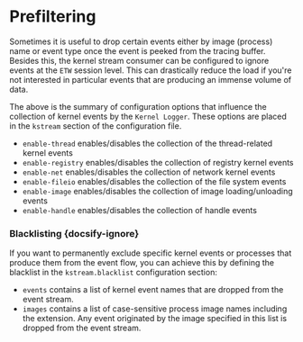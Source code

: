 # Prefiltering

Sometimes it is useful to drop certain events either by image (process) name or event type once the event is peeked from the tracing buffer. Besides this, the kernel stream consumer can be configured to ignore events at the `ETW` session level. This can drastically reduce the load if you're not interested in particular events that are producing an immense volume of data.

The above is the summary of configuration options that influence the collection of kernel events by the `Kernel Logger`. These options are placed in the `kstream` section of the configuration file.

- `enable-thread` enables/disables the collection of the thread-related kernel events
- `enable-registry` enables/disables the collection of registry kernel events
- `enable-net` enables/disables the collection of network kernel events
- `enable-fileio` enables/disables the collection of the file system events
- `enable-image` enables/disables the collection of image loading/unloading events
- `enable-handle` enables/disables the collection of handle events

### Blacklisting {docsify-ignore}

If you want to permanently exclude specific kernel events or processes that produce them from the event flow, you can achieve this by defining the blacklist in the `kstream.blacklist` configuration section:

- `events` contains a list of kernel event names that are dropped from the event stream.
- `images` contains a list of case-sensitive process image names including the extension. Any event originated by the image specified in this list is dropped from the event stream.
